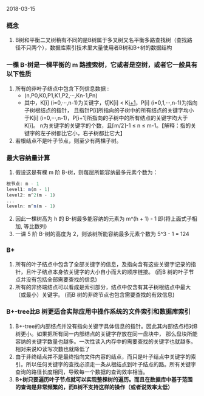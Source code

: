 2018-03-15

### 概念
1. B树和平衡二叉树稍有不同的是B树属于多叉树又名平衡多路查找树（查找路径不只两个），数据库索引技术里大量使用者B树和B+树的数据结构

### 一棵 B-树是一棵平衡的 m 路搜索树，它或者是空树，或者它一般具有以下性质
1. 所有的非叶子结点中包含下列信息数据 :
    - (n,P0,K0,P1,K1,P2,···,Kn-1,Pn) 
    - 其中，K[i] (i=0,···,n-1)为关键字，切K[i] < K[i+1](i=0,···,n-1)，P[i] (i=0,1,···,n-1)为指向子树根结点的指针，
    且指针P[i]所指向的子树中的所有结点的关键字均小于K[i] (i=0,···,n-1)，P[i+1]所指向的子树中的所有结点的关键字均大于K[i]。
    n为关键字的关键字的个数，且⌈m/2⌉-1 ≤ n ≤ m-1。【解释：指的关键字的左子树都比它小，右子树都比它大】 
1. 若根结点不是叶子节点，则至少有两棵子树。    

### 最大容纳量计算
1. 假设这是有棵 m 阶 B-树，则每层所能容纳最多元素个数为：
```javascript
根节点: m - 1
level1: m(m - 1)
level2: m^2(m - 1)
...
leveln: m^n(m - 1)
```
2. 因此一棵树高为 h 的 B-树最多能容纳的元素为 m^(h + 1) - 1 即(将上面式子相加, 等比数列)
3. 一课 5 阶 B-树的高度为 2，则该树所能容纳最多元素个数为 5^3 - 1 = 124

### B+
1. 所有的叶子结点中包含了全部关键字的信息，及指向含有这些关键字记录的指针，且叶子结点本身依关键字的大小自小而大的顺序链接。 (而B 树的叶子节点并没有包括全部需要查找的信息)
2. 所有的非终端结点可以看成是索引部分，结点中仅含有其子树根结点中最大（或最小）关键字。 (而B 树的非终节点也包含需要查找的有效信息)

### B+-tree比B 树更适合实际应用中操作系统的文件索引和数据库索引
1. B+-tree的内部结点并没有指向关键字具体信息的指针。因此其内部结点相对B 树更小。如果把所有同一内部结点的关键字存放在同一盘块中，
那么盘块所能容纳的关键字数量也越多。一次性读入内存中的需要查找的关键字也就越多。相对来说IO读写次数也就降低了
2. 由于非终结点并不是最终指向文件内容的结点，而只是叶子结点中关键字的索引。所以任何关键字的查找必须走一条从根结点到叶子结点的路。所有关键字查询的路径长度相同，导致每一个数据的查询效率相当。
3. **B+树只要遍历叶子节点就可以实现整棵树的遍历。而且在数据库中基于范围的查询是非常频繁的，而B树不支持这样的操作（或者说效率太低）** 